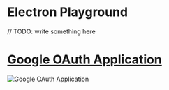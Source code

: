 # Electron Playground

// TODO: write something here

# [Google OAuth Application](https://github.com/otiai10/electron-playground/tree/master/google-oauth-app)

![Google OAuth Application](https://user-images.githubusercontent.com/931554/57120834-da8e3280-6dae-11e9-9ea4-2d7358f7b5cd.png)

